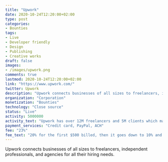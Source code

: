```yaml
---
title: "Upwork"
date: 2020-10-24T12:20:00+02:00
type: post
categories:
- Bounties
tags:
- Live
- Developer friendly
- Design
- Publishing
- Creative works
draft: false
images:
- /images/upwork.png
comments: true
lastmod: 2020-10-24T12:20:00+02:00
link: "https://www.upwork.com/"
twitter: Upwork
description: "Upwork connects businesses of all sizes to freelancers, independent professionals, and agencies for all their hiring needs."
organization: "Corporation"
monetization: "Bounties"
technology: "Close source"
status: "Live"
activity: 5000000
activity_text: "Upwork has over 12M freelancers and 5M clients which makes it the largest freelancer marketplace"
payment_services: "Credit card, PayPal, ACH"
fee: "23%"
fee_text: "20% for the first $500 billed, then it goes down to 10% and 5%, plus 3% processing fees"
---
```


Upwork connects businesses of all sizes to freelancers, independent professionals, and agencies for all their hiring needs.<!--more-->


